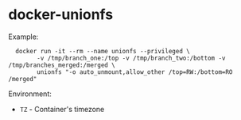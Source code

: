 # docker-unionfs

Example: 
```
  docker run -it --rm --name unionfs --privileged \
		-v /tmp/branch_one:/top -v /tmp/branch_two:/bottom -v /tmp/branches_merged:/merged \
		unionfs "-o auto_unmount,allow_other /top=RW:/bottom=RO /merged"
```

Environment:
* `TZ` - Container's timezone
